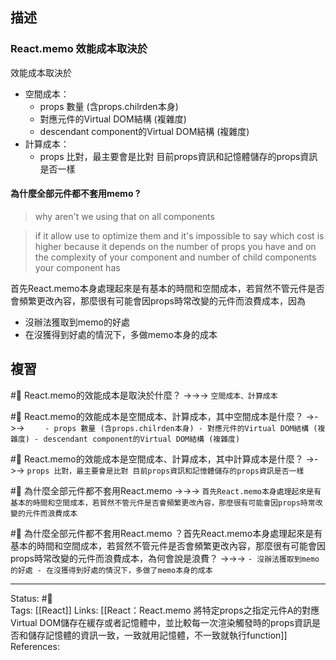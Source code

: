## 描述


### React.memo 效能成本取決於

效能成本取決於
- 空間成本：
	- props 數量 (含props.chilrden本身)
	- 對應元件的Virtual DOM結構 (複雜度)
	- descendant component的Virtual DOM結構 (複雜度)
- 計算成本：
	- props 比對，最主要會是比對 目前props資訊和記憶體儲存的props資訊是否一樣

#### 為什麼全部元件都不套用memo ? 


> why aren't we using that on all components

> if it allow use to optimize them and it's impossible to say which cost is higher because it depends on the number of props you have and on the complexity of your component and number of child components your component has

首先React.memo本身處理起來是有基本的時間和空間成本，若貿然不管元件是否會頻繁更改內容，那麼很有可能會因props時常改變的元件而浪費成本，因為
- 沒辦法獲取到memo的好處
- 在沒獲得到好處的情況下，多做memo本身的成本


## 複習


#🧠 React.memo的效能成本是取決於什麼？ ->->-> `空間成本、計算成本`

#🧠 React.memo的效能成本是空間成本、計算成本，其中空間成本是什麼？ ->->-> `	- props 數量 (含props.chilrden本身) - 對應元件的Virtual DOM結構 (複雜度) - descendant component的Virtual DOM結構 (複雜度)`


#🧠 React.memo的效能成本是空間成本、計算成本，其中計算成本是什麼？  ->->-> `props 比對，最主要會是比對 目前props資訊和記憶體儲存的props資訊是否一樣`

#🧠 為什麼全部元件都不套用React.memo ->->-> `首先React.memo本身處理起來是有基本的時間和空間成本，若貿然不管元件是否會頻繁更改內容，那麼很有可能會因props時常改變的元件而浪費成本`

#🧠 為什麼全部元件都不套用React.memo ？首先React.memo本身處理起來是有基本的時間和空間成本，若貿然不管元件是否會頻繁更改內容，那麼很有可能會因props時常改變的元件而浪費成本，為何會說是浪費？ ->->-> `- 沒辦法獲取到memo的好處 - 在沒獲得到好處的情況下，多做了memo本身的成本`




---
Status: #🌱  
Tags:
[[React]]
Links:
[[React：React.memo 將特定props之指定元件A的對應Virtual DOM儲存在緩存或者記憶體中，並比較每一次渲染觸發時的props資訊是否和儲存記憶體的資訊一致，一致就用記憶體，不一致就執行function]]
References: